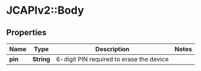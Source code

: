 # JCAPIv2::Body

## Properties
Name | Type | Description | Notes
------------ | ------------- | ------------- | -------------
**pin** | **String** | 6-digit PIN required to erase the device | 


